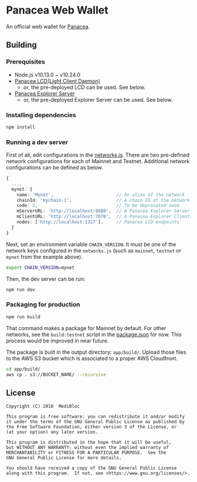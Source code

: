 # Panacea Web Wallet

An official web wallet for [Panacea](https://github.com/medibloc/panacea).

## Building

### Prerequisites

- Node.js v10.13.0 ~ v10.24.0
- [Panacea LCD(Light Client Daemon)](https://medibloc.gitbook.io/panacea-core/guide/light-client-daemon)
  - or, the pre-deployed LCD can be used. See below.
- [Panacea Explorer Server](https://github.com/medibloc/explorer)
  - or, the pre-deployed Explorer Server can be used. See below.
  
### Installing dependencies

```bash
npm install
```

### Running a dev server

First of all, edit configurations in the [networks.js](https://github.com/medibloc/wallet/blob/master/config/networks.js).
There are two pre-defined network configurations for each of Mainnet and Testnet.
Additional network configurations can be defined as below.
```ts
{
  ...,
  mynet: {
    name: 'Mynet',                        // An alias of the network
    chainId: 'mychain-1',                 // A chain ID of the network
    code: 2,                              // To be deprecated soon
    mServerURL: 'http://localhost:8080',  // A Panacea Explorer Server endpoint
    mClientURL: 'http://localhost:7070',  // A Panacea Explorer Client(web) endpoint
    nodes: ['http://localhost:1317'],     // Panacea LCD endpoints
  }
}
```

Next, set an environment variable `CHAIN_VERSION`.
It must be one of the network keys configured in the `networks.js` (such as `mainnet`, `testnet` or `mynet` from the example above).
```bash
export CHAIN_VERSION=mynet
```

Then, the dev server can be run:
```bash
npm run dev
```

### Packaging for production

```bash
npm run build
```
That command makes a package for Mainnet by default.
For other networks, see the `build:testnet` script in the [package.json](https://github.com/medibloc/wallet/blob/master/config/networks.js) for now.
This process would be improved in near future.

The package is built in the output directory: `app/build/`.
Upload those files to the AWS S3 bucket which is associated to a proper AWS Cloudfront.
```bash
cd app/build/
aws cp . s3://BUCKET_NAME/ --recursive
```


## License
```
Copyright (C) 2018  MediBloc

This program is free software: you can redistribute it and/or modify
it under the terms of the GNU General Public License as published by
the Free Software Foundation, either version 3 of the License, or
(at your option) any later version.

This program is distributed in the hope that it will be useful,
but WITHOUT ANY WARRANTY; without even the implied warranty of
MERCHANTABILITY or FITNESS FOR A PARTICULAR PURPOSE.  See the
GNU General Public License for more details.

You should have received a copy of the GNU General Public License
along with this program.  If not, see <https://www.gnu.org/licenses/>.
```
